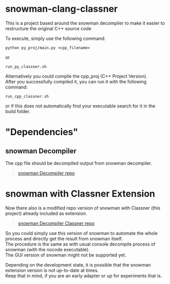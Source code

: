 # snowman-clang-classner
This is a project based around the snowman decompiler to make it easier to restructure the original C++ source code

To execute, simply use the following command:

```
python py_proj/main.py <cpp_filename>
```  
or  
```  
run_py_classner.sh
```  

Alternatively you could compile the cpp_proj (C++ Project Version).  
After you successfully compiled it, you can run it with the following command:
```  
run_cpp_classner.sh
```  
or if this does not automatically find your executable search for it in the build folder.  
  
# "Dependencies"
## snowman Decompiler
The cpp file should be decompiled output from snowman decompiler.  
> [snowman Decompiler repo](https://github.com/yegord/snowman)  

# snowman with Classner Extension  
Now there also is a modified repo version of snowman with Classner (this project) already included as extension.  
> [snowman Decompiler Classner repo](https://github.com/djaessel/snowman)  

So you could simply use this version of snowman to automate the whole process and directly get the result from snowman itself.  
The procedure is the same as with usual console decompile process of snowman (with the nocode executable).  
The GUI version of snowman might not be supported yet.  
  
Depending on the development state, it is possible that the snowman extension version is not up-to-date at times.  
Keep that in mind, if you are an early adapter or up for experiments that is.  
